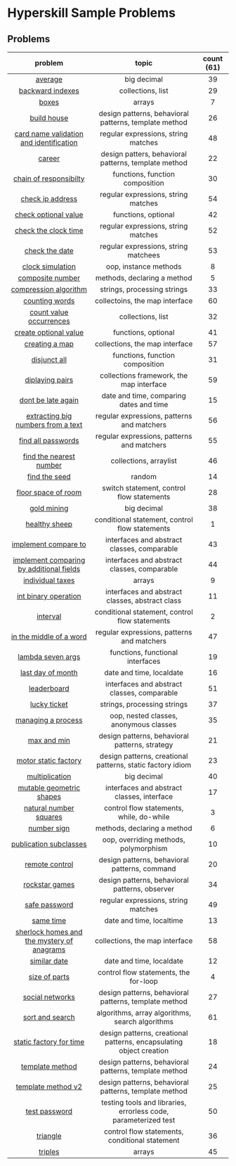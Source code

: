 # Hyperskill Sample Problems

## Problems
problem|topic|count (61)
:-:|:-:|:-:
[average](./Average/README.md)|big decimal|39
[backward indexes](./BackwardIndexes/README.md)|collections, list|29
[boxes](./Boxes/README.md)|arrays|7
[build house](./BuildHouse/README.md)|design patterns, behavioral patterns, template method|26
[card name validation and identification](./CardNameValidationAndIdentificaiton/README.md)|regular expressions, string matches|48
[career](./Career/README.md)|design patters, behavioral patterns, template method|22
[chain of responsibilty](./ChainOfResponsibility/README.md)|functions, function composition|30
[check ip address](./CheckIPAddress/README.md)|regular expressions, string matches|54
[check optional value](./CheckOptionalValue/README.md)|functions, optional|42
[check the clock time](./CheckTheClockTime/README.md)|regular expressions, string matches|52
[check the date](./CheckTheDate/README.md)|regular expressions, string matchees|53
[clock simulation](./ClockSimulation/README.md)|oop, instance methods|8
[composite number](./CompositeNumber/README.md)|methods, declaring a method|5
[compression algorithm](./CompressionAlgorithm/README.md)|strings, processing strings|33
[counting words](./CountingWords/README.md)|collectoins, the map interface|60
[count value occurrences](./CountValueOccurrences/README.md)|collections, list|32
[create optional value](./CreateOptionalValue/README.md)|functions, optional|41
[creating a map](./CreatingATreeMap/README.md)|collections, the map interface|57
[disjunct all](./DisjunctAll/README.md)|functions, function composition|31
[diplaying pairs](./DisplayingPairs/README.md)|collections framework, the map interface|59
[dont be late again](./DontBeLateAgain/README.md)|date and time, comparing dates and time|15
[extracting big numbers from a text](./ExtractBigNumbersFromText/README.md)|regular expressions, patterns and matchers|56
[find all passwords](./FindAllPasswords/README.md)|regular expressions, patterns and matchers|55
[find the nearest number](./FindNearestNumber/README.md)|collections, arraylist|46
[find the seed](./FindTheSeed/README.md)|random|14
[floor space of room](./FloorSpaceOfRoom/README.md)|switch statement, control flow statements|28
[gold mining](./GoldMining/README.md)|big decimal|38
[healthy sheep](./HealthySheep/README.md)|conditional statement, control flow statements|1
[implement compare to](./ImplementCompareToMethod/README.md)|interfaces and abstract classes, comparable|43
[implement comparing by additional fields](./ImplementComparingByAdditionalFields/README.md)|interfaces and abstract classes, comparable|44
[individual taxes](./IndividualTaxes/README.md)|arrays|9
[int binary operation](./IntBinaryOperation/README.md)|interfaces and abstract classes, abstract class|11
[interval](./Interval/README.md)|conditional statement, control flow statements|2
[in the middle of a word](./InTheMiddleOfWord/README.md)|regular expressions, patterns and matchers|47
[lambda seven args](./LambdaSevenArgs/README.md)|functions, functional interfaces|19
[last day of month](./LastDayOfMonth/README.md)|date and time, localdate|16
[leaderboard](./Leaderboard/README.md)|interfaces and abstract classes, comparable|51
[lucky ticket](./LuckyTicket/README.md)|strings, processing strings|37
[managing a process](./ManagingProcess/README.md)|oop, nested classes, anonymous classes|35
[max and min](./MaxAndMin/README.md)|design patterns, behavioral patterns, strategy|21
[motor static factory](./MotorStaticFactory/README.md)|design patterns, creational patterns, static factory idiom|23
[multiplication](./Multiplication/README.md)|big decimal|40
[mutable geometric shapes](./MutableGeometricShapes/README.md)|interfaces and abstract classes, interface|17
[natural number squares](./NaturalNumbersSquares/README.md)|control flow statements, while, do-while|3
[number sign](./NumberSign/README.md)|methods, declaring a method|6
[publication subclasses](./PublicationSubclasses/README.md)|oop, overriding methods, polymorphism|10
[remote control](./RemoteControl/README.md)|design patterns, behavioral patterns, command|20
[rockstar games](./RockstarGames/README.md)|design patterns, behavioral patterns, observer|34
[safe password](./SafePassword/README.md)|regular expressions, string matches|49
[same time](./SameTime/README.md)|date and time, localtime|13
[sherlock homes and the mystery of anagrams](./SherlockHolmesAnagrams/README.md)|collections, the map interface|58
[similar date](./SimilarDate/README.md)|date and time, localdate|12
[size of parts](./SizeOfParts/README.md)|control flow statements, the for-loop|4
[social networks](./SocialNetworks/README.md)|design patterns, behavioral patterns, template method|27
[sort and search](./SortAndSearch/README.md)|algorithms, array algorithms, search algorithms|61
[static factory for time](./StaticFactoryForTime/README.md)|design patterns, creational patterns, encapsulating object creation|18
[template method](./TemplateMethod/README.md)|design patterns, behavioral patterns, template method|24
[template method v2](./TemplateMethod2/README.md)|design patterns, behavioral patterns, template method|25
[test password](./TestPassword/README.md)|testing tools and libraries, errorless code, parameterized test|50
[triangle](./Triangle/README.md)|control flow statements, conditional statement|36
[triples](./Triples/README.md)|arrays|45

<!--
TODO:
- [ ] add topics to each sample problems
- [x] arrange into alphabetical order
  - [x] keep a list by time added
- [ ] make it testable TDD
  - [ ] create a class for the main program
  - [ ] create unit tests
 -->

<!--
problems by time added
git log --grep="sample problems added" --oneline --reverse
-->
